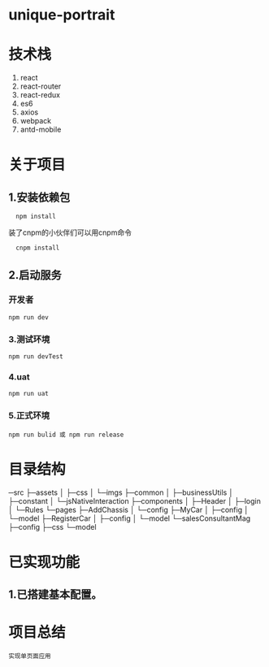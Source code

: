 
# unique-portrait
# 技术栈
 1. react
 2. react-router
 3. react-redux
 4. es6
 5. axios
 6. webpack
 7. antd-mobile
 
# 关于项目 
## 1.安装依赖包
```
  npm install
```
装了cnpm的小伙伴们可以用cnpm命令
```
  cnpm install
```
## 2.启动服务
### 开发者
```
npm run dev 
```
### 3.测试环境
```
npm run devTest 
```
### 4.uat
```
npm run uat 
```
### 5.正式环境
```
npm run bulid 或 npm run release
```

# 目录结构
─src
    ├─assets
    │  ├─css
    │  └─imgs
    ├─common
    │  ├─businessUtils
    │  ├─constant
    │  └─jsNativeInteraction
    ├─components
    │  ├─Header
    │  ├─login
    │  └─Rules
    └─pages
        ├─AddChassis
        │  └─config
        ├─MyCar
        │  ├─config
        │  └─model
        ├─RegisterCar
        │  ├─config
        │  └─model
        └─salesConsultantMag
            ├─config
            ├─css
            └─model

# 已实现功能
## 1.已搭建基本配置。

# 项目总结
```
实现单页面应用
```


 
